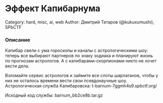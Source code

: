 # Эффект Капибарнума

Category: hard, misc, ai, web
Author: Дмитрий Татаров (@kukuxumushi), SPbCTF

### Описание

Капибар свели с ума гороскопы и каналы с астрологическими шоу: теперь все выбирают партнеров по знаку зодиака и планируют жизнь по прогнозам астрологов. А с капибарами-скорпионами никто не хочет вести дела.

Взломайте сервис астрологов и займите все слоты шарлатанов, чтобы у них не осталось времени вести свои псевдонаучные шоу.
Астрологическая служба Капибаровска: t-barnum-7ggmh4s9.spbctf.org/

Исходный код службы: barnum_bb2ce8b.tar.gz